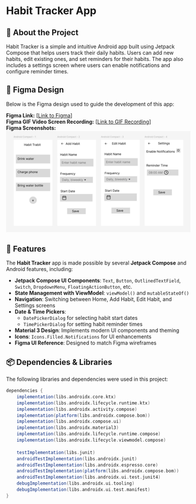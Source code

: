 # Habit Tracker App

## 📖 About the Project
Habit Tracker is a simple and intuitive Android app built using Jetpack Compose that helps users track their daily habits. Users can add new habits, edit existing ones, and set reminders for their habits. The app also includes a settings screen where users can enable notifications and configure reminder times. 

## 🎨 Figma Design
Below is the Figma design used to guide the development of this app:

**Figma Link:** [[Link to Figma](https://www.figma.com/design/YUkstVDss2aXojUCpzyZ2R/Habit-Trabit?node-id=0-1&t=THyvTj9uFnxG4Ha7-1)]  
**Figma GIF Video Screen Recording:**
[[Link to GIF Recording](https://imgur.com/gallery/habit-trabit-sRU73VO)]  
**Figma Screenshots:**
![Figma Design 1](1595425D-508B-4723-B7EA-A2049ACC6560.jpeg)

## 🚀 Features
The **Habit Tracker** app is made possible by several **Jetpack Compose** and Android features, including:

- **Jetpack Compose UI Components**: `Text`, `Button`, `OutlinedTextField`, `Switch`, `DropdownMenu`, `FloatingActionButton`, etc.
- **State Management with ViewModel**: `viewModel()` and `mutableStateOf()`
- **Navigation**: Switching between Home, Add Habit, Edit Habit, and Settings screens
- **Date & Time Pickers**:  
  - `DatePickerDialog` for selecting habit start dates
  - `TimePickerDialog` for setting habit reminder times
- **Material 3 Design**: Implements modern UI components and theming
- **Icons**: `Icons.Filled.Notifications` for UI enhancements
- **Figma UI Reference**: Designed to match Figma wireframes

## 📦 Dependencies & Libraries
The following libraries and dependencies were used in this project:

```gradle
dependencies {
    implementation(libs.androidx.core.ktx)
    implementation(libs.androidx.lifecycle.runtime.ktx)
    implementation(libs.androidx.activity.compose)
    implementation(platform(libs.androidx.compose.bom))
    implementation(libs.androidx.compose.ui)
    implementation(libs.androidx.material3)
    implementation(libs.androidx.lifecycle.runtime.compose)
    implementation(libs.androidx.lifecycle.viewmodel.compose)

    testImplementation(libs.junit)
    androidTestImplementation(libs.androidx.junit)
    androidTestImplementation(libs.androidx.espresso.core)
    androidTestImplementation(platform(libs.androidx.compose.bom))
    androidTestImplementation(libs.androidx.ui.test.junit4)
    debugImplementation(libs.androidx.ui.tooling)
    debugImplementation(libs.androidx.ui.test.manifest)
}
